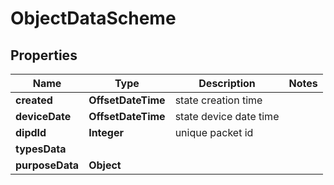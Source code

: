 

# ObjectDataScheme


## Properties

| Name | Type | Description | Notes |
|------------ | ------------- | ------------- | -------------|
|**created** | **OffsetDateTime** | state creation time |  |
|**deviceDate** | **OffsetDateTime** | state device date time |  |
|**dipdId** | **Integer** | unique packet id |  |
|**typesData** |  |  |  |
|**purposeData** | **Object** |  |  |



